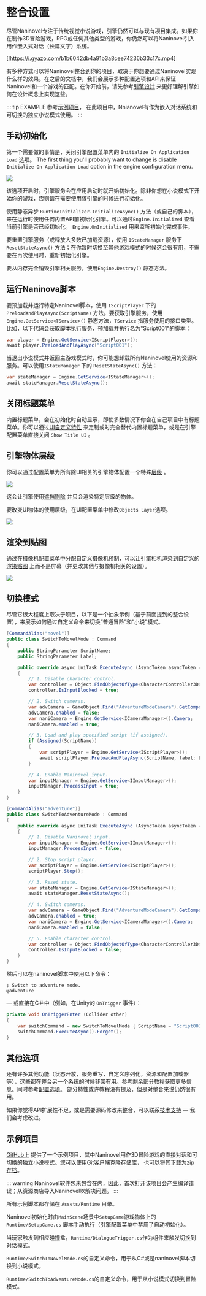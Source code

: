 # 整合设置

尽管Naninovel专注于传统视觉小说游戏，引擎仍然可以与现有项目集成。如果你在制作3D冒险游戏，RPG或任何其他类型的游戏，你仍然可以将Naninovel引入用作嵌入式对话（长篇文字）系统。

[!https://i.gyazo.com/b1b6042db4a91b3a8cee74236b33c17c.mp4]

有多种方式可以将Naninovel整合到你的项目，取决于你想要通过Naninovel实现什么样的效果。在之后的文档中，我们会展示多种配置选项和API来保证Naninovel和一个游戏的匹配。在你开始前，请先参考[引擎设计](/zh/guide/engine-architecture) 来更好理解引擎如何在设计概念上实现这些。

::: tip EXAMPLE
参考[示例项目](/zh/guide/integration-options#示例项目)， 在此项目中，Nnianovel有作为嵌入对话系统和可切换的独立小说模式使用。
:::

## 手动初始化

第一个需要做的事情是，关闭引擎配置菜单内的 `Initialize On Application Load` 选项。
The first thing you'll probably want to change is disable `Initialize On Application Load` option in the engine configuration menu.

![](https://i.gyazo.com/f58a8af9f2f6d71286061e55fc228896.png)

该选项开启时，引擎服务会在应用启动时就开始初始化。除非你想在小说模式下开始你的游戏，否则请在需要使用该引擎的时候进行初始化。

使用静态异步 `RuntimeInitializer.InitializeAsync()` 方法（或自己的脚本），来在运行时使用任何内置API前初始化引擎。可以通过`Engine.Initialized` 查看当前引擎是否已经初始化。 `Engine.OnInitialized` 用来监听初始化完成事件。

要重置引擎服务（或释放大多数已加载资源），使用 `IStateManager` 服务下`ResetStateAsync()` 方法；在你暂时切换至其他游戏模式的时候这会很有用，不需要在再次使用时，重新初始化引擎。

要从内存完全销毁引擎相关服务，使用`Engine.Destroy()` 静态方法。

## 运行Naninova脚本

要预加载并运行特定Naninovel脚本，使用 `IScriptPlayer` 下的`PreloadAndPlayAsync(ScriptName)` 方法。要获取引擎服务，使用 `Engine.GetService<TService>()` 静态方法，`TService` 指服务使用的接口类型。比如，以下代码会获取脚本执行服务，预加载并执行名为"Script001"的脚本：

```csharp
var player = Engine.GetService<IScriptPlayer>();
await player.PreloadAndPlayAsync("Script001");
```

当退出小说模式并饭回主游戏模式时，你可能想卸载所有Naninovel使用的资源和服务。可以使用`IStateManager` 下的 `ResetStateAsync()` 方法：

```csharp
var stateManager = Engine.GetService<IStateManager>();
await stateManager.ResetStateAsync();
```

## 关闭标题菜单

内置标题菜单，会在初始化时自动显示，即使多数情况下你会在自己项目中有标题菜单。你可以通过[UI自定义特性](/zh/guide/user-interface#UI自定义) 来定制或时完全替代内置标题菜单，或是在引擎配置菜单直接关闭 `Show Title UI` 。

## 引擎物体层级
你可以通过配置菜单为所有除UI相关的引擎物体配置一个特殊[层级](https://docs.unity3d.com/Manual/Layers.html) 。

![](https://i.gyazo.com/8642fe37ddc45b8514b9f01d70277fbd.png)

这会让引擎使用[遮挡剔除](https://docs.unity3d.com/ScriptReference/Camera-cullingMask.html)  并只会渲染特定层级的物体。

要改变UI物体的使用层级，在UI配置菜单中修改`Objects Layer`选项。

![](https://i.gyazo.com/56d863bef96bf72c1fed9ae646db4746.png)

## 渲染到贴图

通过在摄像机配置菜单中分配自定义摄像机预制，可以让引擎相机渲染到自定义的[渲染贴图](https://docs.unity3d.com/ScriptReference/RenderTexture.html) 上而不是屏幕（并更改其他与摄像机相关的设置）。

![](https://i.gyazo.com/1b7116fa1bd170d3753b4cdbd27afcf3.png)

## 切换模式

尽管它很大程度上取决于项目，以下是一个抽象示例（基于前面提到的整合设置），来展示如何通过自定义命令来切换“普通冒险”和“小说”模式。

```csharp
[CommandAlias("novel")]
public class SwitchToNovelMode : Command
{
    public StringParameter ScriptName;
    public StringParameter Label;

    public override async UniTask ExecuteAsync (AsyncToken asyncToken = default)
    {
        // 1. Disable character control.
        var controller = Object.FindObjectOfType<CharacterController3D>();
        controller.IsInputBlocked = true;

        // 2. Switch cameras.
        var advCamera = GameObject.Find("AdventureModeCamera").GetComponent<Camera>();
        advCamera.enabled = false;
        var naniCamera = Engine.GetService<ICameraManager>().Camera;
        naniCamera.enabled = true;

        // 3. Load and play specified script (if assigned).
        if (Assigned(ScriptName))
        {
            var scriptPlayer = Engine.GetService<IScriptPlayer>();
            await scriptPlayer.PreloadAndPlayAsync(ScriptName, label: Label);
        }

        // 4. Enable Naninovel input.
        var inputManager = Engine.GetService<IInputManager>();
        inputManager.ProcessInput = true;
    }
}
```

```csharp
[CommandAlias("adventure")]
public class SwitchToAdventureMode : Command
{
    public override async UniTask ExecuteAsync (AsyncToken asyncToken = default)
    {
        // 1. Disable Naninovel input.
        var inputManager = Engine.GetService<IInputManager>();
        inputManager.ProcessInput = false;

        // 2. Stop script player.
        var scriptPlayer = Engine.GetService<IScriptPlayer>();
        scriptPlayer.Stop();

        // 3. Reset state.
        var stateManager = Engine.GetService<IStateManager>();
        await stateManager.ResetStateAsync();

        // 4. Switch cameras.
        var advCamera = GameObject.Find("AdventureModeCamera").GetComponent<Camera>();
        advCamera.enabled = true;
        var naniCamera = Engine.GetService<ICameraManager>().Camera;
        naniCamera.enabled = false;

        // 5. Enable character control.
        var controller = Object.FindObjectOfType<CharacterController3D>();
        controller.IsInputBlocked = false;
    }
}
```

然后可以在naninovel脚本中使用以下命令：

```nani
; Switch to adventure mode.
@adventure
```

— 或直接在C＃中（例如，在Unity的 `OnTrigger` 事件）：

```csharp
private void OnTriggerEnter (Collider other)
{
	var switchCommand = new SwitchToNovelMode { ScriptName = "Script001" };
	switchCommand.ExecuteAsync().Forget();
}
```

## 其他选项

还有许多其他功能（状态开放，服务重写，自定义序列化，资源和配置加载器等），这些都在整合另一个系统的时候非常有用。参考剩余部分教程获取更多信息。同时参考[配置选项](/zh/guide/configuration)。 部分特性或许教程没有提及，但是对整合来说仍然很有用。

如果你觉得API扩展性不足，或是需要源码修改来整合，可以联系[技术支持](/zh/support/#开发支持) — 我们会考虑改进。

## 示例项目

[GitHub上](https://github.com/Naninovel/IntegrationExample) 提供了一个示例项目，其中Naninovel用作3D冒险游戏的直接对话和可切换的独立小说模式。您可以使用Git客户端[克隆存储库](https://help.github.com/en/github/creating-cloning-and-archiving-repositories/cloning-a-repository)， 也可以将其[下载为zip存档](https://github.com/Naninovel/IntegrationExample/archive/master.zip)。

::: warning
Naninovel软件包未包含在内，因此，首次打开该项目会产生编译错误；从资源商店导入Naninovel以解决问题。
:::

所有示例脚本都存储在 `Assets/Runtime` 目录。

Naninovel初始化时由`MainScene`场景中`SetupGame`游戏物体上的 `Runtime/SetupGame.cs` 脚本手动执行（引擎配置菜单中禁用了自动初始化）。

当玩家触发到相应碰撞盒，`Runtime/DialogueTrigger.cs`作为组件来触发切换到对话模式。

`Runtime/SwitchToNovelMode.cs`的自定义命令，用于从C#或是naninovel脚本切换到小说模式。

`Runtime/SwitchToAdventureMode.cs`的自定义命令，用于从小说模式切换到冒险模式。
